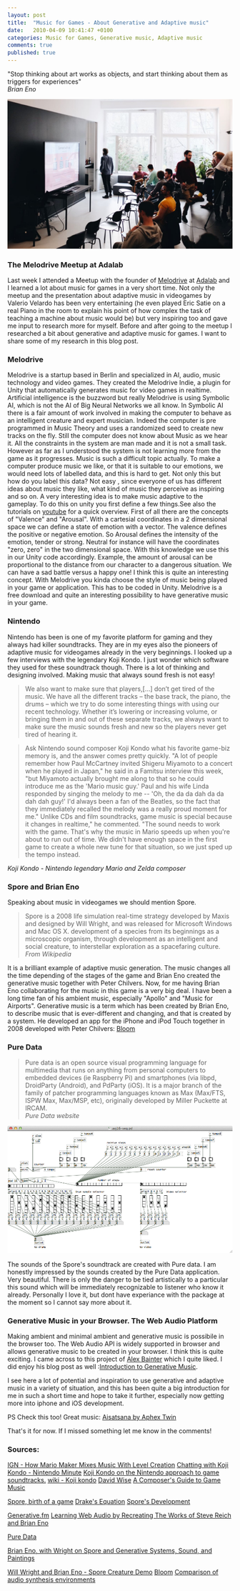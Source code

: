 ```yaml
---
layout: post
title:  "Music for Games - About Generative and Adaptive music"
date:   2010-04-09 10:41:47 +0100
categories: Music for Games, Generative music, Adaptive music
comments: true
published: true
---
```

<div class="message">
"Stop thinking about art works as objects, and start thinking about them as triggers for experiences" 
<br><cite>Brian Eno</cite>
</div>

![image](/assets/img/idalab-meetup.jpg)

### The Melodrive Meetup at Adalab 
Last week I attended a Meetup with the founder of [Melodrive](https://melodrive.com) at [Adalab](https://ada.com/team/) and I learned a lot about music for games in a very short time. 
Not only the meetup and the presentation about adaptive music in videogames by Valerio Velardo has been very entertaining (he even played Eric Satie on a real Piano in the room to explain his point of how complex the task of teaching a machine about music would be) but very inspiring too and gave me input to research more for myself.
Before and after going to the meetup I researched a bit about generative and adaptive music for games. 
I want to share some of my research in this blog post.

### Melodrive

Melodrive is a startup based in Berlin and specialized in AI, audio, music technology and video games. 
They created the Melodrive Indie, a plugin for Unity that automatically generates music for video games in realtime. 
Artificial intelligence is the buzzword but really Melodrive is using Symbolic AI, which is not the AI of Big Neural Networks we all know. 
In Symbolic AI there is a fair amount of work involved in making the computer to behave as an intelligent creature and expert musician. 
Indeed the computer is pre programmed in Music Theory and uses a randomized seed to create new tracks on the fly. Still the computer does not know about Music as we hear it. 
All the constraints in the system are man made and it is not a small task. 
However as far as I understood the system is not learning more from the game as it progresses.
Music is such a difficult topic actually. 
To make a computer produce music we like, or that it is suitable to our emotions, we would need lots of labelled data, and this is hard to get. 
Not only this but how do you label this data? Not easy , since everyone of us has different ideas about music they like, what kind of music they perceive as inspiring and so on.
A very interesting idea is to make music adaptive to the gameplay. 
To do this on unity you first define a few things.See also the tutorials on [youtube](https://www.youtube.com/watch?v=fQeoPf9ivL4) for a quick overview.
First of all there are the concepts of "Valence" and "Arousal". 
With a cartesial coordinates in a 2 dimensional space we can define a state of emotion with a vector. The valence defines the positive or negative emotion. 
So Arousal defines the intensity of the emotion, tender or strong. Neutral for instance will have the coordinates "zero, zero" in the two dimensional space.
With this knowledge we use this in our Unity code accordingly. 
Example, the amount of arousal can be proportional to the distance from our character to a dangerous situation. We can have a sad battle versus a happy one! 
I think this is quite an interesting concept.
With Melodrive you kinda choose the style of music being played in your game or application. 
This has to be coded in Unity. Melodrive is a free download and quite an interesting possibility to have generative music in your game. 

### Nintendo

Nintendo has been is one of my favorite platform for gaming and they always had killer soundtracks.
They are in my eyes also the pioneers of adaptive music for videogames already in the very beginnings.
I looked up a few interviews with the legendary Koji Kondo. I just wonder which software they used for these soundtrack though. 
There is a lot of thinking and designing involved. Making music that always sound fresh is not easy!

> We also want to make sure that players,[...] don’t get tired of the music. 
We have all the different tracks – the base track, the piano, the drums – which we try to do some interesting things with using our recent technology. 
Whether it’s lowering or increasing volume, or bringing them in and out of these separate tracks, we always want to make sure the music sounds fresh and new so the players never get tired of hearing it.

> Ask Nintendo sound composer Koji Kondo what his favorite game-biz memory is, and the answer comes pretty quickly. 
"A lot of people remember how Paul McCartney invited Shigeru Miyamoto to a concert when he played in Japan," he said in a Famitsu interview this week, "but Miyamoto actually brought me along to that so he could introduce me as the 'Mario music guy.' 
Paul and his wife Linda responded by singing the melody to me -- 'Oh, the da da dah da da dah dah guy!' 
I'd always been a fan of the Beatles, so the fact that they immediately recalled the melody was a really proud moment for me."
Unlike CDs and film soundtracks, game music is special because it changes in realtime," he commented. "The sound needs to work with the game. 
That's why the music in Mario speeds up when you're about to run out of time. We didn't have enough space in the first game to create a whole new tune for that situation, so we just sped up the tempo instead.
<div>
<cite>Koji Kondo - Nintendo legendary Mario and Zelda composer </cite>
</div>


### Spore and Brian Eno

Speaking about music in videogames we should mention Spore.

> Spore is a 2008 life simulation real-time strategy developed by Maxis and designed by Will Wright, and was released for Microsoft Windows and Mac OS X.
development of a species from its beginnings as a microscopic organism, through development as an intelligent and social creature, to interstellar exploration as a spacefaring culture.
<br><cite>From Wikipedia</cite>

It is a brilliant example of adaptive music generation. 
The music changes all the time depending of the stages of the game and Brian Eno created the generative music together with Peter Chilvers.
Now, for me having Brian Eno collaborating for the music in this game is a very big deal.
I have been a long time fan of his ambient music, especially "Apollo" and "Music for Airports".
Generative music is a term which has been created by Brian Eno, to describe music that is ever-different and changing, and that is created by a system.
He developed an app for the iPhone and iPod Touch together in 2008 developed with Peter Chilvers: [Bloom](http://www.generativemusic.com/bloom.html)

### Pure Data

> Pure data is an open source visual programming language for multimedia that runs on anything from personal computers to embedded devices (ie Raspberry Pi) and smartphones (via libpd, DroidParty (Android), and PdParty (iOS). It is a major branch of the family of patcher programming languages known as Max (Max/FTS, ISPW Max, Max/MSP, etc), originally developed by Miller Puckette at IRCAM.
<br><cite>Pure Data website</cite>

![image](/assets/img/puredata.png)

The sounds of the Spore's soundtrack are created with Pure data.
I am honestly impressed by the sounds created by the Pure Data application. 
Very beautiful. 
There is only the danger to be tied artistically to a particular this sound which will be immediately recognizable to listener who know it already. 
Personally I love it, but dont have experiance with the package at the moment so I cannot say more about it.

### Generative Music in your Browser. The Web Audio Platform

Making ambient and minimal ambient and generative music is possibile in the browser too.
The Web Audio API is widely supported in browser and allows generative music to be created in your browser. I think this is quite exciting.
I came across to this project of [Alex Bainter](https://generative.fm) which I quite liked. I did enjoy his blog post as well :[Introduction to Generative Music](https://medium.com/@metalex9/introduction-to-generative-music-91e00e4dba11).

I see here a lot of potential and inspiration to use generative and adaptive music in a variety of situation, and this has been quite a big introduction for me in such a short time and hope to take it further, especially now getting more into iphone and iOS development.

<!-- 
The Drake equation is a probabilistic argument used to estimate the number of active, communicative extraterrestrial civilizations in the Milky Way galaxy.
 -->

PS Check this too! Great music: [Aisatsana by Aphex Twin](https://www.youtube.com/watch?v=bj30yfuXKy4)

That's it for now. If I missed something let me know in the comments! 



### Sources:

[IGN - How Mario Maker Mixes Music With Level Creation](https://www.ign.com/articles/2014/12/08/how-mario-maker-mixes-music-with-level-creation)
[Chatting with Koji Kondo - Nintendo Minute](https://www.youtube.com/watch?v=3WsP4lnFq9w&t=3m25s)
[Koji Kondo on the Nintendo approach to game soundtracks.](https://web.archive.org/web/20150929062439/http://www.1up.com/news/mario-music)
[wiki - Koji kondo](https://en.wikipedia.org/wiki/Koji_Kondo)
[David Wise](http://davidwise.co.uk)
[A Composer's Guide to Game Music](https://mitpress.mit.edu/books/composers-guide-game-music)

[Spore, birth of a game](https://www.ted.com/talks/will_wright_makes_toys_that_make_worlds?language=en)
[Drake's Equation](https://en.wikipedia.org/wiki/Drake_equation)
[Spore's Development](https://en.wikipedia.org/wiki/Development_of_Spore)

[Generative.fm](https://generative.fm/about)
[Learning Web Audio by Recreating The Works of Steve Reich and Brian Eno](https://teropa.info/blog/2016/07/28/javascript-systems-music.html)

[Pure Data](https://en.wikipedia.org/wiki/Pure_Data)

[Brian Eno, with Wright on Spore and Generative Systems, Sound, and Paintings](http://cdm.link/2007/06/brian-eno-with-wright-on-spore-and-generative-systems-sound-and-paintings/)

[Will Wright and Brian Eno - Spore Creature Demo](https://www.youtube.com/watch?v=8PXiNNXUUF8)
[Bloom](http://www.generativemusic.com/bloom.html)
[Comparison of audio synthesis environments](https://en.wikipedia.org/wiki/Comparison_of_audio_synthesis_environments)
<br>
